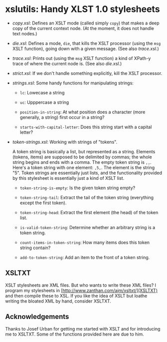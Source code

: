 xslutils: Handy XLST 1.0 stylesheets
==========

+ *copy.xsl*: Defines an XSLT mode (called simply `copy`) that makes a
  deep copy of the current context node.  (At the moment, it does not
  handle text nodes.)

+ *die.xsl*: Defines a mode, `die`, that kills the XSLT processor
   (using the `msg` XSLT function), going down with a given message.  (See
   also *trace.xsl*.)

+ *trace.xsl*: Prints out (using the `msg` XSLT function) a kind of
   XPath-y trace of where the current node is.  (See also *die.xsl*.)

+ *strict.xsl*: If we don't handle something explicitly, kill the XSLT processor.

+ *strings.xsl*: Some handy functions for manipulating strings:

    * `lc`: Lowecase a string

	* `uc`: Upppercase a string

	* `position-in-string`: At what position does a character (more
      generally, a string) first occur in a string?

	* `starts-with-capital-letter`: Does this string start with a capital letter?

+ *token-strings.xsl*: Working with strings of "tokens".

	A token string is basically a list, but represented as a string.
	Elements (tokens, items) are supposed to be delimited by commas;
	the whole string begins and ends with a comma.  The empty token
	string is `,,`.  Here's a token string with one element: `,5,`.
	The element is the string "5".  Token strings are essentially just
	lists, and the functionality provided by this stylesheet is
	essentially just a kind of XSLT list.

	* `token-string-is-empty`: Is the given token string empty?

	* `token-string-tail`: Extract the tail of the token string
      (everything except the first token).

	* `token-string-head`: Extract the first element (the head) of the
      token list.

	* `is-valid-token-string`: Determine whether an arbitrary string
      is a token string.

	* `count-items-in-token-string`: How many items does this token
      string contain?

	* `add-to-token-string`: Add an item to the front of a token string.

XSLTXT
----------

XSLT stylesheets are XML files.  But who wants to write these XML
files?  I program my stylesheets in
[http://www.zanthan.com/ajm/xsltxt/](XSLTXT) and then compile these to
XSL.  If you like the idea of XSLT but loathe writing the bloated XML
by hand, consider XSLTXT.


Acknowledgements
----------

Thanks to Josef Urban for getting me started with XSLT and for
introducing me to XSLTXT.  Some of the functions provided here are due
to him.
